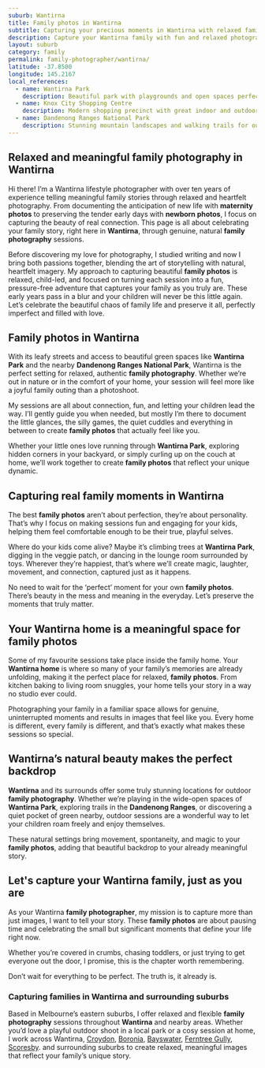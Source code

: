 ```yaml
---
suburb: Wantirna
title: Family photos in Wantirna
subtitle: Capturing your precious moments in Wantirna with relaxed family photos
description: Capture your Wantirna family with fun and relaxed photography. Family sessions are available in your home or at scenic Melbourne locations.
layout: suburb
category: family
permalink: family-photographer/wantirna/
latitude: -37.8500
longitude: 145.2167
local_references:
  - name: Wantirna Park
    description: Beautiful park with playgrounds and open spaces perfect for family photos
  - name: Knox City Shopping Centre
    description: Modern shopping precinct with great indoor and outdoor photography opportunities
  - name: Dandenong Ranges National Park
    description: Stunning mountain landscapes and walking trails for outdoor sessions
---
```


## Relaxed and meaningful family photography in Wantirna

Hi there! I’m a Wantirna lifestyle photographer with over ten years of experience telling meaningful family stories through relaxed and heartfelt photography. From documenting the anticipation of new life with **maternity photos** to preserving the tender early days with **newborn photos**, I focus on capturing the beauty of real connection. This page is all about celebrating your family story, right here in **Wantirna**, through genuine, natural **family photography** sessions.

Before discovering my love for photography, I studied writing and now I bring both passions together, blending the art of storytelling with natural, heartfelt imagery. My approach to capturing beautiful **family photos** is relaxed, child-led, and focused on turning each session into a fun, pressure-free adventure that captures your family as you truly are. These early years pass in a blur and your children will never be this little again. Let’s celebrate the beautiful chaos of family life and preserve it all, perfectly imperfect and filled with love.

## Family photos in Wantirna

With its leafy streets and access to beautiful green spaces like **Wantirna Park** and the nearby **Dandenong Ranges National Park**, Wantirna is the perfect setting for relaxed, authentic **family photography**. Whether we’re out in nature or in the comfort of your home, your session will feel more like a joyful family outing than a photoshoot.

My sessions are all about connection, fun, and letting your children lead the way. I’ll gently guide you when needed, but mostly I’m there to document the little glances, the silly games, the quiet cuddles and everything in between to create **family photos** that actually feel like you.

Whether your little ones love running through **Wantirna Park**, exploring hidden corners in your backyard, or simply curling up on the couch at home, we’ll work together to create **family photos** that reflect your unique dynamic.

## Capturing real family moments in Wantirna

The best **family photos** aren’t about perfection, they’re about personality. That’s why I focus on making sessions fun and engaging for your kids, helping them feel comfortable enough to be their true, playful selves.

Where do your kids come alive? Maybe it’s climbing trees at **Wantirna Park**, digging in the veggie patch, or dancing in the lounge room surrounded by toys. Wherever they’re happiest, that’s where we’ll create magic, laughter, movement, and connection, captured just as it happens.

No need to wait for the ‘perfect’ moment for your own **family photos**. There’s beauty in the mess and meaning in the everyday. Let’s preserve the moments that truly matter.

## Your Wantirna home is a meaningful space for family photos

Some of my favourite sessions take place inside the family home. Your **Wantirna home** is where so many of your family’s memories are already unfolding, making it the perfect place for relaxed, **family photos**. From kitchen baking to living room snuggles, your home tells your story in a way no studio ever could.

Photographing your family in a familiar space allows for genuine, uninterrupted moments and results in images that feel like you. Every home is different, every family is different, and that’s exactly what makes these sessions so special.

## Wantirna’s natural beauty makes the perfect backdrop

**Wantirna** and its surrounds offer some truly stunning locations for outdoor **family photography**. Whether we’re playing in the wide-open spaces of **Wantirna Park**, exploring trails in the **Dandenong Ranges**, or discovering a quiet pocket of green nearby, outdoor sessions are a wonderful way to let your children roam freely and enjoy themselves.

These natural settings bring movement, spontaneity, and magic to your **family photos**, adding that beautiful backdrop to your already meaningful story.

## Let's capture your Wantirna family, just as you are

As your Wantirna **family photographer**, my mission is to capture more than just images, I want to tell your story. These **family photos** are about pausing time and celebrating the small but significant moments that define your life right now.

Whether you’re covered in crumbs, chasing toddlers, or just trying to get everyone out the door, I promise, this is the chapter worth remembering.

Don’t wait for everything to be perfect. The truth is, it already is.

### Capturing families in Wantirna and surrounding suburbs

Based in Melbourne’s eastern suburbs, I offer relaxed and flexible **family photography** sessions throughout **Wantirna** and nearby areas. Whether you’d love a playful outdoor shoot in a local park or a cosy session at home, I work across Wantirna, [Croydon](/family-photos/croydon/), [Boronia](/family-photos/boronia/), [Bayswater](/family-photos/bayswater/), [Ferntree Gully](/family-photos/ferntree-gully/), [Scoresby](/family-photos/scoresby/). and surrounding suburbs to create relaxed, meaningful images that reflect your family’s unique story.
